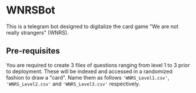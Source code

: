 # WNRSBot

This is a telegram bot designed to digitalize the card game "We are not really strangers" (WNRS).

## Pre-requisites
You are required to create 3 files of questions ranging from level 1 to 3 prior to deployment. These will be indexed and accessed in a randomized fashion to draw a "card".
Name them as follows `'WNRS_Level1.csv'`, `'WNRS_Level2.csv'` and `'WNRS_Level3.csv'` respectively.